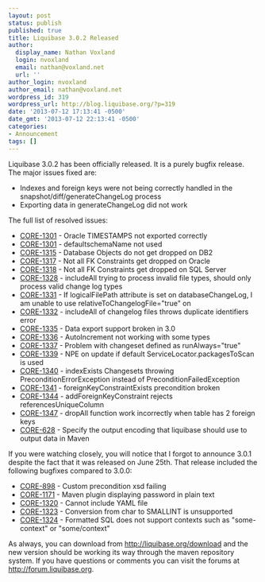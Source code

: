 ```yaml
---
layout: post
status: publish
published: true
title: Liquibase 3.0.2 Released
author:
  display_name: Nathan Voxland
  login: nvoxland
  email: nathan@voxland.net
  url: ''
author_login: nvoxland
author_email: nathan@voxland.net
wordpress_id: 319
wordpress_url: http://blog.liquibase.org/?p=319
date: '2013-07-12 17:13:41 -0500'
date_gmt: '2013-07-12 22:13:41 -0500'
categories:
- Announcement
tags: []
---
```



Liquibase 3.0.2 has been officially released. It is a purely bugfix release. The major issues fixed are:


- Indexes and foreign keys were not being correctly handled in the snapshot/diff/generateChangeLog process
- Exporting data in generateChangeLog did not work



The full list of resolved issues:



- <a href="https://liquibase.jira.com/browse/CORE-1301">CORE-1301</a> - Oracle TIMESTAMPS not exported correctly
- <a href="https://liquibase.jira.com/browse/CORE-1301">CORE-1301</a> - defaultschemaName not used
- <a href="https://liquibase.jira.com/browse/CORE-1315">CORE-1315</a> - Database Objects do not get dropped on DB2
- <a href="https://liquibase.jira.com/browse/CORE-1317">CORE-1317</a> - Not all FK Constraints get dropped on Oracle
- <a href="https://liquibase.jira.com/browse/CORE-1318">CORE-1318</a> - Not all FK Constraints get dropped on SQL Server
- <a href="https://liquibase.jira.com/browse/CORE-1328">CORE-1328</a> - includeAll trying to process invalid file types, should only process valid change log types
- <a href="https://liquibase.jira.com/browse/CORE-1331">CORE-1331</a> - If logicalFilePath attribute is set on databaseChangeLog, I am unable to use relativeToChangelogFile="true" on
- <a href="https://liquibase.jira.com/browse/CORE-1332">CORE-1332</a> - includeAll of changelog files throws duplicate identifiers error
- <a href="https://liquibase.jira.com/browse/CORE-1335">CORE-1335</a> - Data export support broken in 3.0
- <a href="https://liquibase.jira.com/browse/CORE-1336">CORE-1336</a> - AutoIncrement not working with some types
- <a href="https://liquibase.jira.com/browse/CORE-1337">CORE-1337</a> - Problem with changeset defined as runAlways="true"
- <a href="https://liquibase.jira.com/browse/CORE-1339">CORE-1339</a> - NPE on update if default ServiceLocator.packagesToScan is used
- <a href="https://liquibase.jira.com/browse/CORE-1340">CORE-1340</a> - indexExists Changesets throwing PreconditionErrorException instead of PreconditionFailedException
- <a href="https://liquibase.jira.com/browse/CORE-1341">CORE-1341</a> - foreignKeyConstraintExists precondition broken
- <a href="https://liquibase.jira.com/browse/CORE-1344">CORE-1344</a> - addForeignKeyConstraint rejects referencesUniqueColumn
- <a href="https://liquibase.jira.com/browse/CORE-1347">CORE-1347</a> - dropAll function work incorrectly when table has 2 foreign keys
- <a href="https://liquibase.jira.com/browse/CORE-628">CORE-628</a> - Specify the output encoding that liquibase should use to output data in Maven



If you were watching closely, you will notice that I forgot to announce 3.0.1 despite the fact that it was released on June 25th. That release included the following bugfixes compared to 3.0.0:



- <a href="https://liquibase.jira.com/browse/CORE-898">CORE-898</a> - Custom precondition xsd failing
- <a href="https://liquibase.jira.com/browse/CORE-1171">CORE-1171</a> - Maven plugin displaying password in plain text
- <a href="https://liquibase.jira.com/browse/CORE-1320">CORE-1320</a> - Cannot include YAML file
- <a href="https://liquibase.jira.com/browse/CORE-1323">CORE-1323</a> - Conversion from char to SMALLINT is unsupported
- <a href="https://liquibase.jira.com/browse/CORE-1324">CORE-1324</a> - Formatted SQL does not support contexts such as "some-context" or "some/context"



As always, you can download from <a href="http://liquibase.org/download">http://liquibase.org/download</a> and the new version should be working its way through the maven repository system. If you have questions or comments you can visit the forums at <a href="http://forum.liquibase.org/">http://forum.liquibase.org</a>.




